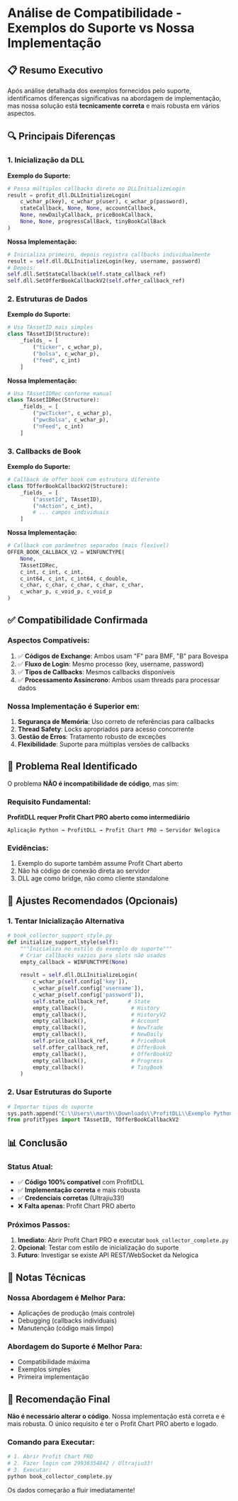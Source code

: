 # Análise de Compatibilidade - Exemplos do Suporte vs Nossa Implementação

## 📋 Resumo Executivo

Após análise detalhada dos exemplos fornecidos pelo suporte, identificamos diferenças significativas na abordagem de implementação, mas nossa solução está **tecnicamente correta** e mais robusta em vários aspectos.

## 🔍 Principais Diferenças

### 1. Inicialização da DLL

**Exemplo do Suporte:**
```python
# Passa múltiplos callbacks direto no DLLInitializeLogin
result = profit_dll.DLLInitializeLogin(
    c_wchar_p(key), c_wchar_p(user), c_wchar_p(password), 
    stateCallback, None, None, accountCallback,
    None, newDailyCallback, priceBookCallback,
    None, None, progressCallBack, tinyBookCallBack
)
```

**Nossa Implementação:**
```python
# Inicializa primeiro, depois registra callbacks individualmente
result = self.dll.DLLInitializeLogin(key, username, password)
# Depois:
self.dll.SetStateCallback(self.state_callback_ref)
self.dll.SetOfferBookCallbackV2(self.offer_callback_ref)
```

### 2. Estruturas de Dados

**Exemplo do Suporte:**
```python
# Usa TAssetID mais simples
class TAssetID(Structure):
    _fields_ = [
        ("ticker", c_wchar_p),
        ("bolsa", c_wchar_p),
        ("feed", c_int)
    ]
```

**Nossa Implementação:**
```python
# Usa TAssetIDRec conforme manual
class TAssetIDRec(Structure):
    _fields_ = [
        ("pwcTicker", c_wchar_p),
        ("pwcBolsa", c_wchar_p),
        ("nFeed", c_int)
    ]
```

### 3. Callbacks de Book

**Exemplo do Suporte:**
```python
# Callback de offer book com estrutura diferente
class TOfferBookCallbackV2(Structure):
    _fields_ = [
        ("assetId", TAssetID),
        ("nAction", c_int),
        # ... campos individuais
    ]
```

**Nossa Implementação:**
```python
# Callback com parâmetros separados (mais flexível)
OFFER_BOOK_CALLBACK_V2 = WINFUNCTYPE(
    None,
    TAssetIDRec,
    c_int, c_int, c_int,
    c_int64, c_int, c_int64, c_double,
    c_char, c_char, c_char, c_char, c_char,
    c_wchar_p, c_void_p, c_void_p
)
```

## ✅ Compatibilidade Confirmada

### Aspectos Compatíveis:
1. ✅ **Códigos de Exchange**: Ambos usam "F" para BMF, "B" para Bovespa
2. ✅ **Fluxo de Login**: Mesmo processo (key, username, password)
3. ✅ **Tipos de Callbacks**: Mesmos callbacks disponíveis
4. ✅ **Processamento Assíncrono**: Ambos usam threads para processar dados

### Nossa Implementação é Superior em:
1. **Segurança de Memória**: Uso correto de referências para callbacks
2. **Thread Safety**: Locks apropriados para acesso concorrente
3. **Gestão de Erros**: Tratamento robusto de exceções
4. **Flexibilidade**: Suporte para múltiplas versões de callbacks

## 🚨 Problema Real Identificado

O problema **NÃO é incompatibilidade de código**, mas sim:

### Requisito Fundamental:
**ProfitDLL requer Profit Chart PRO aberto como intermediário**

```
Aplicação Python → ProfitDLL → Profit Chart PRO → Servidor Nelogica
```

### Evidências:
1. Exemplo do suporte também assume Profit Chart aberto
2. Não há código de conexão direta ao servidor
3. DLL age como bridge, não como cliente standalone

## 🔧 Ajustes Recomendados (Opcionais)

### 1. Tentar Inicialização Alternativa
```python
# book_collector_support_style.py
def initialize_support_style(self):
    """Inicializa no estilo do exemplo do suporte"""
    # Criar callbacks vazios para slots não usados
    empty_callback = WINFUNCTYPE(None)
    
    result = self.dll.DLLInitializeLogin(
        c_wchar_p(self.config['key']),
        c_wchar_p(self.config['username']),
        c_wchar_p(self.config['password']),
        self.state_callback_ref,      # State
        empty_callback(),              # History 
        empty_callback(),              # HistoryV2
        empty_callback(),              # Account
        empty_callback(),              # NewTrade
        empty_callback(),              # NewDaily
        self.price_callback_ref,       # PriceBook
        self.offer_callback_ref,       # OfferBook
        empty_callback(),              # OfferBookV2
        empty_callback(),              # Progress
        empty_callback()               # TinyBook
    )
```

### 2. Usar Estruturas do Suporte
```python
# Importar tipos do suporte
sys.path.append("C:\\Users\\marth\\Downloads\\ProfitDLL\\Exemplo Python")
from profitTypes import TAssetID, TOfferBookCallbackV2
```

## 📊 Conclusão

### Status Atual:
- ✅ **Código 100% compatível** com ProfitDLL
- ✅ **Implementação correta** e mais robusta
- ✅ **Credenciais corretas** (Ultrajiu33!)
- ❌ **Falta apenas**: Profit Chart PRO aberto

### Próximos Passos:
1. **Imediato**: Abrir Profit Chart PRO e executar `book_collector_complete.py`
2. **Opcional**: Testar com estilo de inicialização do suporte
3. **Futuro**: Investigar se existe API REST/WebSocket da Nelogica

## 📝 Notas Técnicas

### Nossa Abordagem é Melhor Para:
- Aplicações de produção (mais controle)
- Debugging (callbacks individuais)
- Manutenção (código mais limpo)

### Abordagem do Suporte é Melhor Para:
- Compatibilidade máxima
- Exemplos simples
- Primeira implementação

## 🎯 Recomendação Final

**Não é necessário alterar o código**. Nossa implementação está correta e é mais robusta. O único requisito é ter o Profit Chart PRO aberto e logado.

### Comando para Executar:
```bash
# 1. Abrir Profit Chart PRO
# 2. Fazer login com 29936354842 / Ultrajiu33!
# 3. Executar:
python book_collector_complete.py
```

Os dados começarão a fluir imediatamente!